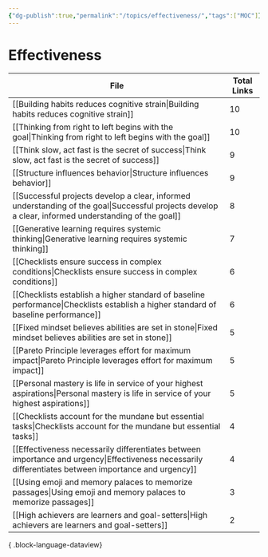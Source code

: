 ```yaml
---
{"dg-publish":true,"permalink":"/topics/effectiveness/","tags":["MOC"]}
---
```


# Effectiveness

| File                                                                                                                                                    | Total Links |
| ------------------------------------------------------------------------------------------------------------------------------------------------------- | ----------- |
| [[Building habits reduces cognitive strain\|Building habits reduces cognitive strain]]                                                               | 10          |
| [[Thinking from right to left begins with the goal\|Thinking from right to left begins with the goal]]                                               | 10          |
| [[Think slow, act fast is the secret of success\|Think slow, act fast is the secret of success]]                                                     | 9           |
| [[Structure influences behavior\|Structure influences behavior]]                                                                                     | 9           |
| [[Successful projects develop a clear, informed understanding of the goal\|Successful projects develop a clear, informed understanding of the goal]] | 8           |
| [[Generative learning requires systemic thinking\|Generative learning requires systemic thinking]]                                                   | 7           |
| [[Checklists ensure success in complex conditions\|Checklists ensure success in complex conditions]]                                                 | 6           |
| [[Checklists establish a higher standard of baseline performance\|Checklists establish a higher standard of baseline performance]]                   | 6           |
| [[Fixed mindset believes abilities are set in stone\|Fixed mindset believes abilities are set in stone]]                                             | 5           |
| [[Pareto Principle leverages effort for maximum impact\|Pareto Principle leverages effort for maximum impact]]                                       | 5           |
| [[Personal mastery is life in service of your highest aspirations\|Personal mastery is life in service of your highest aspirations]]                 | 5           |
| [[Checklists account for the mundane but essential tasks\|Checklists account for the mundane but essential tasks]]                                   | 4           |
| [[Effectiveness necessarily differentiates between importance and urgency\|Effectiveness necessarily differentiates between importance and urgency]] | 4           |
| [[Using emoji and memory palaces to memorize passages\|Using emoji and memory palaces to memorize passages]]                                         | 3           |
| [[High achievers are learners and goal-setters\|High achievers are learners and goal-setters]]                                                       | 2           |

{ .block-language-dataview}

